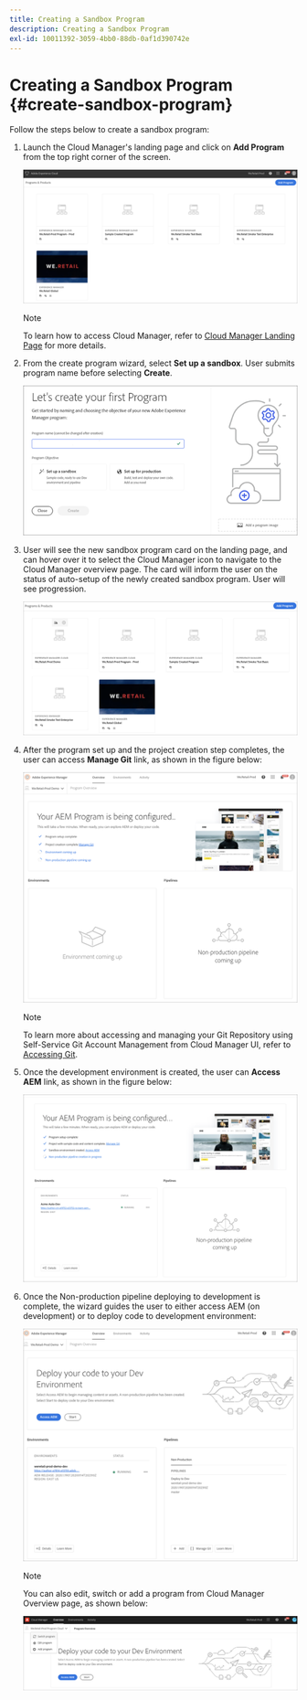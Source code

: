 ```yaml
---
title: Creating a Sandbox Program 
description: Creating a Sandbox Program
exl-id: 10011392-3059-4bb0-88db-0af1d390742e
---
```

# Creating a Sandbox Program {#create-sandbox-program}

Follow the steps below to create a sandbox program:
 
1. Launch the Cloud Manager's landing page and click on **Add Program** from the top right corner of the screen.

   ![](assets/first_timelogin1.png) 

   >[!NOTE]
   >To learn how to access Cloud Manager, refer to [Cloud Manager Landing Page](/help/onboarding/what-is-required/navigate-to-cloud-manager.md) for more details.

1. From the create program wizard, select **Set up a sandbox**. User submits program name before selecting **Create**.

   ![](assets/create-sandbox.png)

1. User will see the new sandbox program card on the landing page, and can hover over it to select the Cloud Manager icon to navigate to the Cloud Manager overview page. The card will inform the user on the status of auto-setup of the newly created sandbox program. User will see progression.

    ![](assets/program-create-setupdemo2.png)

1. After the program set up and the project creation step completes, the user can access **Manage Git** link, as shown in the figure below:

   ![](assets/create-program4.png)
   
   >[!NOTE]
   >
   >To learn more about accessing and managing your Git Repository using Self-Service Git Account Management from Cloud Manager UI, refer to [Accessing Git](/help/implementing/cloud-manager/accessing-repos.md).


1. Once the development environment is created, the user can **Access AEM** link, as shown in the figure below:

   ![](assets/create-program-5.png)

1. Once the Non-production pipeline deploying to development is complete, the wizard guides the user to either access AEM (on development) or to deploy code to development environment:

   ![](assets/create-program-setup-deploy.png)

   >[!NOTE]
   >You can also edit, switch or add a program from Cloud Manager Overview page, as shown below:

   ![](assets/create-program-a1.png)
